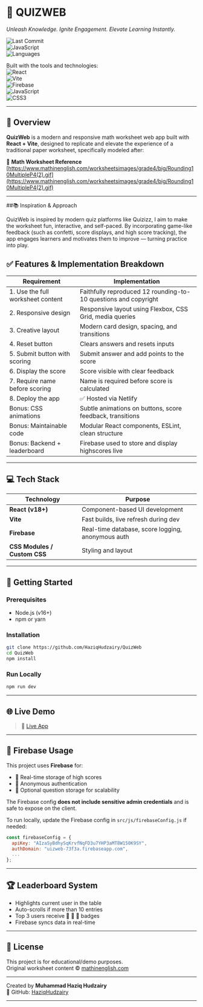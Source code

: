 # 🧠 QUIZWEB  
*Unleash Knowledge. Ignite Engagement. Elevate Learning Instantly.*

![Last Commit](https://img.shields.io/badge/last%20commit-today-brightgreen)  
![JavaScript](https://img.shields.io/badge/javascript-68.4%25-yellow)  
![Languages](https://img.shields.io/badge/languages-3-blue)

Built with the tools and technologies:  
![React](https://img.shields.io/badge/-React-61DAFB?logo=react&logoColor=black)  
![Vite](https://img.shields.io/badge/-Vite-646CFF?logo=vite&logoColor=white)  
![Firebase](https://img.shields.io/badge/-Firebase-FFCA28?logo=firebase&logoColor=black)  
![JavaScript](https://img.shields.io/badge/-JavaScript-F7DF1E?logo=javascript&logoColor=black)  
![CSS3](https://img.shields.io/badge/-CSS3-1572B6?logo=css3&logoColor=white)  

---

## 🧾 Overview

**QuizWeb** is a modern and responsive math worksheet web app built with **React + Vite**, designed to replicate and elevate the experience of a traditional paper worksheet, specifically modeled after:

📄 **Math Worksheet Reference**  
[https://www.mathinenglish.com/worksheetsimages/grade4/big/Rounding10MultipleP4(2).gif](https://www.mathinenglish.com/worksheetsimages/grade4/big/Rounding10MultipleP4(2).gif)

---
##📚 Inspiration & Approach

QuizWeb is inspired by modern quiz platforms like Quizizz, I aim to make the worksheet fun, interactive, and self-paced. By incorporating game-like feedback (such as confetti, score displays, and high score tracking), the app engages learners and motivates them to improve — turning practice into play.

## ✅ Features & Implementation Breakdown

| Requirement | Implementation |
|------------|----------------|
| 1. Use the full worksheet content | Faithfully reproduced 12 rounding-to-10 questions and copyright |
| 2. Responsive design | Responsive layout using Flexbox, CSS Grid, media queries |
| 3. Creative layout | Modern card design, spacing, and transitions |
| 4. Reset button | Clears answers and resets inputs |
| 5. Submit button with scoring | Submit answer and add points to the score |
| 6. Display the score | Score visible with clear feedback |
| 7. Require name before scoring | Name is required before score is calculated |
| 8. Deploy the app | ✅ Hosted via Netlify |
| Bonus: CSS animations | Subtle animations on buttons, score feedback, transitions |
| Bonus: Maintainable code | Modular React components, ESLint, clean structure |
| Bonus: Backend + leaderboard | Firebase used to store and display highscores live |

---

## 💻 Tech Stack

| Technology | Purpose |
|------------|---------|
| **React (v18+)** | Component-based UI development |
| **Vite** | Fast builds, live refresh during dev |
| **Firebase** | Real-time database, score logging, anonymous auth |
| **CSS Modules / Custom CSS** | Styling and layout |

---

## 🚀 Getting Started

### Prerequisites

- Node.js (v16+)
- npm or yarn

### Installation

```bash
git clone https://github.com/HaziqHudzairy/QuizWeb
cd QuizWeb
npm install
```

### Run Locally

```bash
npm run dev
```

---

## 🌐 Live Demo

> 🔗 [Live App](https://hudzairyquizweb.netlify.app/)

---

## 🔐 Firebase Usage

This project uses **Firebase** for:

- 🔄 Real-time storage of high scores
- 🔐 Anonymous authentication
- 💾 Optional question storage for scalability

The Firebase config **does not include sensitive admin credentials** and is safe to expose on the client.

To run locally, update the Firebase config in `src/js/firebaseConfig.js` if needed:

```js
const firebaseConfig = {
  apiKey: "AIzaSyBdhySqKrvfNqFD3u7YHP3aMT8W150K9SY",
  authDomain: "uizweb-73f3a.firebaseapp.com",
  ...
};
```

---

## 🏆 Leaderboard System

- Highlights current user in the table
- Auto-scrolls if more than 10 entries
- Top 3 users receive 🥇 🥈 🥉 badges
- Firebase syncs data in real-time

---

## 📜 License

This project is for educational/demo purposes.  
Original worksheet content © [mathinenglish.com](https://www.mathinenglish.com)

---

Created by **Muhammad Haziq Hudzairy**  
🔗 GitHub: [HaziqHudzairy](https://github.com/HaziqHudzairy)

---

